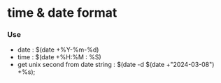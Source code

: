 # time & date format

### Use

- date                              : $(date +%Y-%m-%d)
- time                              : $(date +%H:%M : %S)
- get unix second from date string  : $(date -d $(date +"2024-03-08") +%s);
